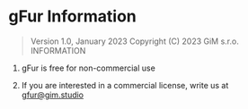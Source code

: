 # gFur Information

> Version 1.0, January 2023
> Copyright (C) 2023 GiM s.r.o.
> INFORMATION

1. gFur is free for non-commercial use

2. If you are interested in a commercial license, write us at gfur@gim.studio
